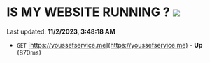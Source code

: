 # IS MY WEBSITE RUNNING ? [![](https://img.shields.io/static/v1?label=Sponsor&message=%E2%9D%A4&logo=GitHub&color=%23fe8e86)](https://github.com/sponsors/<username>)

Last updated: **11/2/2023, 3:48:18 AM**

- `GET` [https://youssefservice.me](https://youssefservice.me) - **Up** (870ms)
